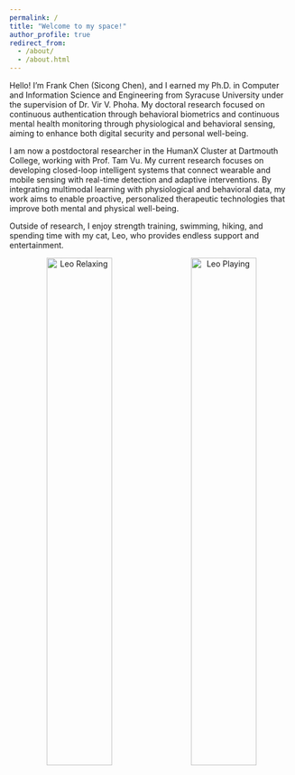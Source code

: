 ```yaml
---
permalink: /
title: "Welcome to my space!"
author_profile: true
redirect_from: 
  - /about/
  - /about.html
---
```


Hello! I’m Frank Chen (Sicong Chen), and I earned my Ph.D. in Computer and Information Science and Engineering from Syracuse University under the supervision of Dr. Vir V. Phoha. My doctoral research focused on continuous authentication through behavioral biometrics and continuous mental health monitoring through physiological and behavioral sensing, aiming to enhance both digital security and personal well-being.

I am now a postdoctoral researcher in the HumanX Cluster at Dartmouth College, working with Prof. Tam Vu. My current research focuses on developing closed-loop intelligent systems that connect wearable and mobile sensing with real-time detection and adaptive interventions. By integrating multimodal learning with physiological and behavioral data, my work aims to enable proactive, personalized therapeutic technologies that improve both mental and physical well-being.

Outside of research, I enjoy strength training, swimming, hiking, and spending time with my cat, Leo, who provides endless support and entertainment.


<!-- ![Leo relaxing](/images/Leo_Relax.jpg "Leo Relaxing"){: .align-left width="300px}
![Leo playing](/images/Leo_Smile.jpg "Leo Playing") -->

<!-- | | |
|-|-|
| ![Leo relaxing](/images/Leo_Relax.jpg "Leo Relaxing") | ![Leo playing](/images/Leo_Smile.jpg "Leo Playing") | -->

<p align="center">
  <img src="/images/Leo_Relax.jpg" alt="Leo Relaxing" width="48%" style="margin-right: 10px;"/>
  <img src="/images/Leo_Smile.jpg" alt="Leo Playing" width="48%"/>
</p>








<!-- ## Welcome to My Personal Website

Hello and thank you for visiting! My name is Frank Chen, and I'm currently in the final year of my Ph.D. studies in Computer Science at Syracuse University, where I've had the privilege of diving deep into Machine Learning and Deep Learning, Behavioral Biomterics, and Security. Beyond my role as a student, I serve as a teaching assistant, guiding undergraduates and graduates through the complex yet fascinating world of computer science.

### My Journey

Originally from China, I embarked on this academic journey with a passion for technology and its potential to solve real-world problems. Throughout my studies, I've been involved in several impactful projects, including [Brief Description of a Notable Project], which aimed to [Objective of the Project]. This project, among others, has not only honed my technical skills but also fostered a deep appreciation for collaborative innovation.

#### Research Interests

My research interests are centered around [Your Main Research Interest], with a particular focus on [More Specific Aspect]. I am especially fascinated by the challenges of [A Specific Challenge in Your Field], and my work seeks to [What Your Work Seeks to Achieve or Discover]. Through my research, I aspire to contribute to [Broader Goal or Impact of Your Research].

#### Beyond Academia

When I'm not buried in research or coding, I enjoy [A Hobby or Interest of Yours], which allows me to [What the Hobby Gives You, e.g., "stay creative and unwind"]. I believe in the importance of a well-rounded life, where interests outside of one's professional field can provide balance and inspiration.

#### Let's Connect

I'm always on the lookout for new collaborations, interesting discussions, or opportunities to apply my skills and knowledge. Feel free to reach out through [Your Preferred Contact Method] or follow me on [Professional Social Media Platform]. Let's explore what we can achieve together.

Thank you for stopping by, and I look forward to connecting with you!
-->



















<!-- This is the front page of a website that is powered by the [academicpages template](https://github.com/academicpages/academicpages.github.io) and hosted on GitHub pages. [GitHub pages](https://pages.github.com) is a free service in which websites are built and hosted from code and data stored in a GitHub repository, automatically updating when a new commit is made to the respository. This template was forked from the [Minimal Mistakes Jekyll Theme](https://mmistakes.github.io/minimal-mistakes/) created by Michael Rose, and then extended to support the kinds of content that academics have: publications, talks, teaching, a portfolio, blog posts, and a dynamically-generated CV. You can fork [this repository](https://github.com/academicpages/academicpages.github.io) right now, modify the configuration and markdown files, add your own PDFs and other content, and have your own site for free, with no ads! An older version of this template powers my own personal website at [stuartgeiger.com](http://stuartgeiger.com), which uses [this Github repository](https://github.com/staeiou/staeiou.github.io).

A data-driven personal website
======
Like many other Jekyll-based GitHub Pages templates, academicpages makes you separate the website's content from its form. The content & metadata of your website are in structured markdown files, while various other files constitute the theme, specifying how to transform that content & metadata into HTML pages. You keep these various markdown (.md), YAML (.yml), HTML, and CSS files in a public GitHub repository. Each time you commit and push an update to the repository, the [GitHub pages](https://pages.github.com/) service creates static HTML pages based on these files, which are hosted on GitHub's servers free of charge.

Many of the features of dynamic content management systems (like Wordpress) can be achieved in this fashion, using a fraction of the computational resources and with far less vulnerability to hacking and DDoSing. You can also modify the theme to your heart's content without touching the content of your site. If you get to a point where you've broken something in Jekyll/HTML/CSS beyond repair, your markdown files describing your talks, publications, etc. are safe. You can rollback the changes or even delete the repository and start over -- just be sure to save the markdown files! Finally, you can also write scripts that process the structured data on the site, such as [this one](https://github.com/academicpages/academicpages.github.io/blob/master/talkmap.ipynb) that analyzes metadata in pages about talks to display [a map of every location you've given a talk](https://academicpages.github.io/talkmap.html).

Getting started
======
1. Register a GitHub account if you don't have one and confirm your e-mail (required!)
1. Fork [this repository](https://github.com/academicpages/academicpages.github.io) by clicking the "fork" button in the top right. 
1. Go to the repository's settings (rightmost item in the tabs that start with "Code", should be below "Unwatch"). Rename the repository "[your GitHub username].github.io", which will also be your website's URL.
1. Set site-wide configuration and create content & metadata (see below -- also see [this set of diffs](http://archive.is/3TPas) showing what files were changed to set up [an example site](https://getorg-testacct.github.io) for a user with the username "getorg-testacct")
1. Upload any files (like PDFs, .zip files, etc.) to the files/ directory. They will appear at https://[your GitHub username].github.io/files/example.pdf.  
1. Check status by going to the repository settings, in the "GitHub pages" section

Site-wide configuration
------
The main configuration file for the site is in the base directory in [_config.yml](https://github.com/academicpages/academicpages.github.io/blob/master/_config.yml), which defines the content in the sidebars and other site-wide features. You will need to replace the default variables with ones about yourself and your site's github repository. The configuration file for the top menu is in [_data/navigation.yml](https://github.com/academicpages/academicpages.github.io/blob/master/_data/navigation.yml). For example, if you don't have a portfolio or blog posts, you can remove those items from that navigation.yml file to remove them from the header. 

Create content & metadata
------
For site content, there is one markdown file for each type of content, which are stored in directories like _publications, _talks, _posts, _teaching, or _pages. For example, each talk is a markdown file in the [_talks directory](https://github.com/academicpages/academicpages.github.io/tree/master/_talks). At the top of each markdown file is structured data in YAML about the talk, which the theme will parse to do lots of cool stuff. The same structured data about a talk is used to generate the list of talks on the [Talks page](https://academicpages.github.io/talks), each [individual page](https://academicpages.github.io/talks/2012-03-01-talk-1) for specific talks, the talks section for the [CV page](https://academicpages.github.io/cv), and the [map of places you've given a talk](https://academicpages.github.io/talkmap.html) (if you run this [python file](https://github.com/academicpages/academicpages.github.io/blob/master/talkmap.py) or [Jupyter notebook](https://github.com/academicpages/academicpages.github.io/blob/master/talkmap.ipynb), which creates the HTML for the map based on the contents of the _talks directory).

**Markdown generator**

I have also created [a set of Jupyter notebooks](https://github.com/academicpages/academicpages.github.io/tree/master/markdown_generator
) that converts a CSV containing structured data about talks or presentations into individual markdown files that will be properly formatted for the academicpages template. The sample CSVs in that directory are the ones I used to create my own personal website at stuartgeiger.com. My usual workflow is that I keep a spreadsheet of my publications and talks, then run the code in these notebooks to generate the markdown files, then commit and push them to the GitHub repository.

How to edit your site's GitHub repository
------
Many people use a git client to create files on their local computer and then push them to GitHub's servers. If you are not familiar with git, you can directly edit these configuration and markdown files directly in the github.com interface. Navigate to a file (like [this one](https://github.com/academicpages/academicpages.github.io/blob/master/_talks/2012-03-01-talk-1.md) and click the pencil icon in the top right of the content preview (to the right of the "Raw | Blame | History" buttons). You can delete a file by clicking the trashcan icon to the right of the pencil icon. You can also create new files or upload files by navigating to a directory and clicking the "Create new file" or "Upload files" buttons. 

Example: editing a markdown file for a talk
![Editing a markdown file for a talk](/images/editing-talk.png)

For more info
------
More info about configuring academicpages can be found in [the guide](https://academicpages.github.io/markdown/). The [guides for the Minimal Mistakes theme](https://mmistakes.github.io/minimal-mistakes/docs/configuration/) (which this theme was forked from) might also be helpful. -->

